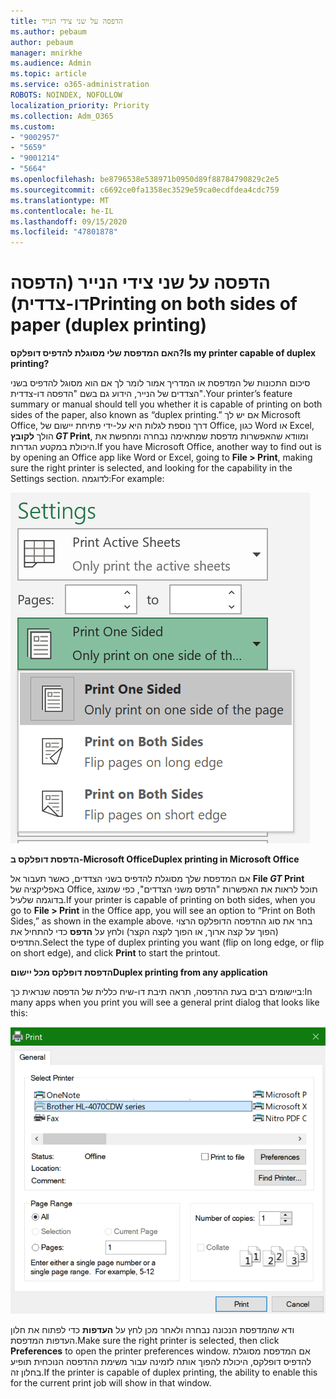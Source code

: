 ```yaml
---
title: הדפסה על שני צידי הנייר
ms.author: pebaum
author: pebaum
manager: mnirkhe
ms.audience: Admin
ms.topic: article
ms.service: o365-administration
ROBOTS: NOINDEX, NOFOLLOW
localization_priority: Priority
ms.collection: Adm_O365
ms.custom:
- "9002957"
- "5659"
- "9001214"
- "5664"
ms.openlocfilehash: be8796538e538971b0950d89f88784790829c2e5
ms.sourcegitcommit: c6692ce0fa1358ec3529e59ca0ecdfdea4cdc759
ms.translationtype: MT
ms.contentlocale: he-IL
ms.lasthandoff: 09/15/2020
ms.locfileid: "47801878"
---
```

# <a name="printing-on-both-sides-of-paper-duplex-printing"></a><span data-ttu-id="971a4-102">הדפסה על שני צידי הנייר (הדפסה דו-צדדית)</span><span class="sxs-lookup"><span data-stu-id="971a4-102">Printing on both sides of paper (duplex printing)</span></span>

<span data-ttu-id="971a4-103">**האם המדפסת שלי מסוגלת להדפיס דופלקס?**</span><span class="sxs-lookup"><span data-stu-id="971a4-103">**Is my printer capable of duplex printing?**</span></span>

<span data-ttu-id="971a4-104">סיכום התכונות של המדפסת או המדריך אמור לומר לך אם הוא מסוגל להדפיס בשני הצדדים של הנייר, הידוע גם בשם "הדפסה דו-צדדית".</span><span class="sxs-lookup"><span data-stu-id="971a4-104">Your printer’s feature summary or manual should tell you whether it is capable of printing on both sides of the paper, also known as “duplex printing.”</span></span> <span data-ttu-id="971a4-105">אם יש לך Microsoft Office, דרך נוספת לגלות היא על-ידי פתיחת יישום של Office, כגון Word או Excel, הולך **לקובץ _GT_ Print**, ומוודא שהאפשרות מדפסת שמתאימה נבחרה ומחפשת את היכולת במקטע הגדרות.</span><span class="sxs-lookup"><span data-stu-id="971a4-105">If you have Microsoft Office, another way to find out is by opening an Office app like Word or Excel, going to **File > Print**, making sure the right printer is selected, and looking for the capability in the Settings section.</span></span> <span data-ttu-id="971a4-106">לדוגמה:</span><span class="sxs-lookup"><span data-stu-id="971a4-106">For example:</span></span> 

![הגדרות מדפסת](media/print-settings.png)

<span data-ttu-id="971a4-108">**הדפסת דופלקס ב-Microsoft Office**</span><span class="sxs-lookup"><span data-stu-id="971a4-108">**Duplex printing in Microsoft Office**</span></span>

<span data-ttu-id="971a4-109">אם המדפסת שלך מסוגלת להדפיס בשני הצדדים, כאשר תעבור אל **File _GT_ Print** באפליקציה של Office, תוכל לראות את האפשרות "הדפס משני הצדדים", כפי שמוצג בדוגמה שלעיל.</span><span class="sxs-lookup"><span data-stu-id="971a4-109">If your printer is capable of printing on both sides, when you go to **File > Print** in the Office app, you will see an option to “Print on Both Sides,” as shown in the example above.</span></span>  <span data-ttu-id="971a4-110">בחר את סוג ההדפסה הדופלקס הרצוי (הפוך על קצה ארוך, או הפוך לקצה הקצר) ולחץ על **הדפס** כדי להתחיל את התדפיס.</span><span class="sxs-lookup"><span data-stu-id="971a4-110">Select the type of duplex printing you want (flip on long edge, or flip on short edge), and click **Print** to start the printout.</span></span>

<span data-ttu-id="971a4-111">**הדפסת דופלקס מכל יישום**</span><span class="sxs-lookup"><span data-stu-id="971a4-111">**Duplex printing from any application**</span></span>

<span data-ttu-id="971a4-112">ביישומים רבים בעת ההדפסה, תראה תיבת דו-שיח כללית של הדפסה שנראית כך:</span><span class="sxs-lookup"><span data-stu-id="971a4-112">In many apps when you print you will see a general print dialog that looks like this:</span></span> 

![תיבת הדו ' הדפסה '](media/print-dialog.png)

<span data-ttu-id="971a4-114">ודא שהמדפסת הנכונה נבחרה ולאחר מכן לחץ על **העדפות** כדי לפתוח את חלון העדפות המדפסת.</span><span class="sxs-lookup"><span data-stu-id="971a4-114">Make sure the right printer is selected, then click **Preferences** to open the printer preferences window.</span></span> <span data-ttu-id="971a4-115">אם המדפסת מסוגלת להדפיס דופלקס, היכולת להפוך אותה לזמינה עבור משימת ההדפסה הנוכחית תופיע בחלון זה.</span><span class="sxs-lookup"><span data-stu-id="971a4-115">If the printer is capable of duplex printing, the ability to enable this for the current print job will show in that window.</span></span>
